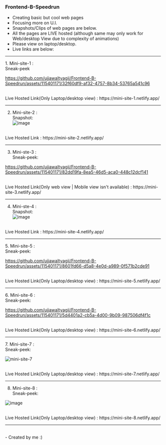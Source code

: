 ### Frontend-B-Speedrun
- Creating basic but cool web pages
- Focusing more on U.I.
- Snapshots/Clips of web pages are below.
- All the pages are LIVE hosted (although same may only work for Web/desktop View due to complexity of animations)
- Please view on laptop/desktop.
- Live links are below:
<hr>
1. Mini-site-1 : 
   <br>
   Sneak-peek
   <br>

https://github.com/ujjawaltyagii/Frontend-B-Speedrun/assets/115401171/32f60df9-af32-4757-8b34-53765a541c96


<br>
   Live Hosted Link(Only Laptop/desktop view) : https://mini-site-1.netlify.app/
<br><hr>
   
2. Mini-site-2 : 
   <br>Snapshot:
   <br>
   ![image](https://github.com/ujjawaltyagii/Frontend-B-Speedrun/assets/115401171/53c019a1-18fb-4d9d-9f8c-1a629e5d1a7d)
<br>
   Live Hosted Link : https://mini-site-2.netlify.app/
   <br><hr>

3. Mini-ste-3 : 
   <br>Sneak-peek:
   <br>

https://github.com/ujjawaltyagii/Frontend-B-Speedrun/assets/115401171/82dd19fa-8ea5-46d5-aca0-448c12dcf141


<br>
   Live Hosted Link(Only web view | Mobile view isn't available) : https://mini-site-3.netlify.app/
   <br><hr>

   

4. Mini-ste-4 : 
   <br>Snapshot:
   <br>
   ![image](https://github.com/ujjawaltyagii/Frontend-B-Speedrun/assets/115401171/d1645d6f-c68b-4090-8904-32fa4621c972)

<br>
   Live Hosted Link : https://mini-site-4.netlify.app/
   <br>
   <hr>
5. Mini-site-5 :
   <br> 
   Sneak-peek:
   <br>
   


https://github.com/ujjawaltyagii/Frontend-B-Speedrun/assets/115401171/8601fd66-d5a8-4e0d-a989-0f571b2cde91




   <br>
   Live Hosted Link(Only Laptop/desktop view) : https://mini-site-5.netlify.app/ 
<br>   
<hr>
6. Mini-site-6 : 
   <br>
   Sneak-peek:
   <br>


https://github.com/ujjawaltyagii/Frontend-B-Speedrun/assets/115401171/5d4401a2-cb5a-4d00-9b09-987506df4f1c





<br>
   Live Hosted Link(Only Laptop/desktop view) : https://mini-site-6.netlify.app/
<br><hr>
7. Mini-site-7 : 
   <br>
   Sneak-peek:
   <br>

![mini-site-7](https://github.com/ujjawaltyagii/Frontend-B-Speedrun/assets/115401171/8a2282a3-cf19-43d2-827d-2d86e4a3c19c)



<br>
   Live Hosted Link(Only Laptop/desktop view) : https://mini-site-7.netlify.app/
<br><hr>

8. Mini-site-8 : 
   <br>
   Sneak-peek:
   <br>

![image](https://github.com/ujjawaltyagii/Frontend-B-Speedrun/assets/115401171/d8081fa9-148f-4212-82e5-204060e19400)

<br>
   Live Hosted Link(Only Laptop/desktop view) : https://mini-site-8.netlify.app/
<br><hr>

<br>
- Created by me :)
